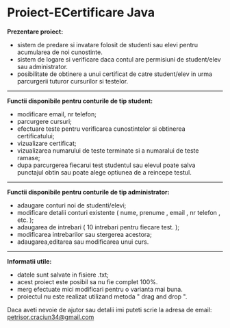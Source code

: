 # Proiect-ECertificare Java


<b> Prezentare proiect: </b>
- sistem de predare si invatare folosit de studenti sau elevi pentru acumularea de noi cunostinte.
- sistem de logare si verificare daca contul are permisiuni de student/elev sau administrator.
- posibilitate de obtinere a unui certificat de catre student/elev in urma parcurgerii tuturor cursurilor si testelor.

<hr> 

<b> Functii disponibile pentru conturile de tip student: </b>

- modificare email, nr telefon;
- parcurgere cursuri;
- efectuare teste pentru verificarea cunostintelor si obtinerea certificatului;
- vizualizare certificat;
- vizualizarea numarului de teste terminate si a numaralui de teste ramase;
- dupa parcurgerea fiecarui test studentul sau elevul poate salva punctajul obtin sau poate alege optiunea de a reincepe testul. 

<hr> 

<b> Functii disponibile pentru conturile de tip administrator: </b>

- adaugare conturi noi de studenti/elevi;
- modificare detalii conturi existente ( nume, prenume , email , nr telefon , etc. );
- adaugarea de intrebari ( 10 intrebari pentru fiecare test. );
- modificarea intrebarilor sau stergerea acestora;
- adaugarea,editarea sau modificarea unui curs.

<hr> 

<b> Informatii utile: </b> 

- datele sunt salvate in fisiere .txt;
- acest proiect este posibil sa nu fie complet 100%.
- merg efectuate mici modificari pentru o varianta mai buna. 
- proiectul nu este realizat utilizand metoda " drag and drop ". 

Daca aveti nevoie de ajutor sau detalii imi puteti scrie la adresa de email: petrisor.craciun34@gmail.com
